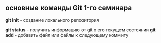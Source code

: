 ## основные команды Git 1-го семинара

**git init** - создание локального репозитория

**git status** - получить информацию от git о его текущем состоянии
**git add** - добавить файл или файлы к следующему коммиту
